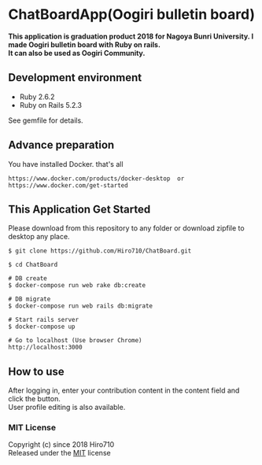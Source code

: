 # ChatBoardApp(Oogiri bulletin board)

**This application is graduation product 2018 for Nagoya Bunri University. I made Oogiri bulletin board with Ruby on rails.   
It can also be used as Oogiri Community.**  

## Development environment

* Ruby 2.6.2
* Ruby on Rails 5.2.3

See gemfile for details.

## Advance preparation

You have installed Docker. that's all

```
https://www.docker.com/products/docker-desktop  or  https://www.docker.com/get-started
```

## This Application Get Started

Please download from this repository to any folder or download zipfile to desktop any place.

    $ git clone https://github.com/Hiro710/ChatBoard.git
    
    $ cd ChatBoard
    
    # DB create
    $ docker-compose run web rake db:create
    
    # DB migrate
    $ docker-compose run web rails db:migrate
    
    # Start rails server
    $ docker-compose up
    
    # Go to localhost (Use browser Chrome)
    http://localhost:3000
    

## How to use

After logging in, enter your contribution content in the content field and click the button.  
User profile editing is also available.

### MIT License  
Copyright (c) since 2018 Hiro710  
Released under the [MIT](http://opensource.org/licenses/mit-license.php) license
